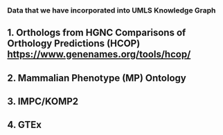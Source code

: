 ### Data that we have incorporated into UMLS Knowledge Graph
## 1. Orthologs from HGNC Comparisons of Orthology Predictions (HCOP) https://www.genenames.org/tools/hcop/
## 2. Mammalian Phenotype (MP) Ontology
## 3. IMPC/KOMP2
## 4. GTEx 

